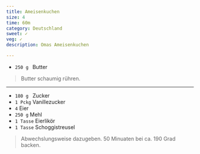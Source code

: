 ```yaml
---
title: Ameisenkuchen 
size: 4
time: 60m
category: Deutschland
sweet: ✓
veg: ✓
description: Omas Ameisenkuchen

---
```


- `250 g ` Butter

> Butter schaumig rühren.

---

- `180 g ` Zucker
- `1 Pckg` Vanillezucker
- `4` Eier
- `250 g` Mehl
- `1 Tasse` Eierlikör
- `1 Tasse` Schoggistreusel

> Abwechslungsweise dazugeben. 50 Minuaten bei ca. 190 Grad backen.  